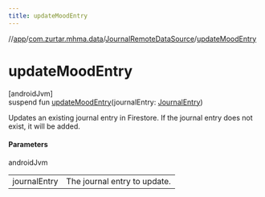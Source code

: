 ```yaml
---
title: updateMoodEntry
---
```

//[app](../../../index.html)/[com.zurtar.mhma.data](../index.html)/[JournalRemoteDataSource](index.html)/[updateMoodEntry](update-mood-entry.html)



# updateMoodEntry



[androidJvm]\
suspend fun [updateMoodEntry](update-mood-entry.html)(journalEntry: [JournalEntry](../-journal-entry/index.html))



Updates an existing journal entry in Firestore. If the journal entry does not exist, it will be added.



#### Parameters


androidJvm

| | |
|---|---|
| journalEntry | The journal entry to update. |



